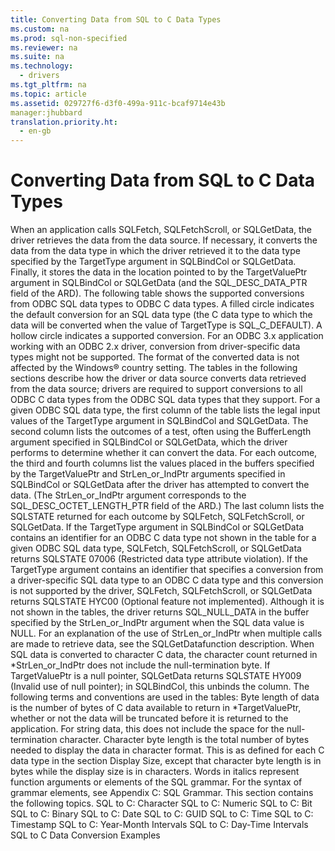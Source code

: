 ```yaml
---
title: Converting Data from SQL to C Data Types
ms.custom: na
ms.prod: sql-non-specified
ms.reviewer: na
ms.suite: na
ms.technology: 
  - drivers
ms.tgt_pltfrm: na
ms.topic: article
ms.assetid: 029727f6-d3f0-499a-911c-bcaf9714e43b
manager:jhubbard
translation.priority.ht: 
  - en-gb
---
```

# Converting Data from SQL to C Data Types
<?xml version="1.0" encoding="utf-8"?>
<developerReferenceWithoutSyntaxDocument xmlns="http://ddue.schemas.microsoft.com/authoring/2003/5" xmlns:xlink="http://www.w3.org/1999/xlink" xmlns:xsi="http://www.w3.org/2001/XMLSchema-instance" xsi:schemaLocation="http://ddue.schemas.microsoft.com/authoring/2003/5 http://dduestorage.blob.core.windows.net/ddueschema/developer.xsd">
  <introduction>
    <para>When an application calls <legacyBold>SQLFetch</legacyBold>, <legacyBold>SQLFetchScroll</legacyBold>, or <legacyBold>SQLGetData</legacyBold>, the driver retrieves the data from the data source. If necessary, it converts the data from the data type in which the driver retrieved it to the data type specified by the <legacyItalic>TargetType</legacyItalic> argument in <legacyBold>SQLBindCol</legacyBold> or <legacyBold>SQLGetData.</legacyBold> Finally, it stores the data in the location pointed to by the <legacyItalic>TargetValuePtr</legacyItalic> argument in <legacyBold>SQLBindCol</legacyBold> or <legacyBold>SQLGetData</legacyBold> (and the SQL_DESC_DATA_PTR field of the ARD).</para>
    <para>The following table shows the supported conversions from ODBC SQL data types to ODBC C data types. A filled circle indicates the default conversion for an SQL data type (the C data type to which the data will be converted when the value of <legacyItalic>TargetType</legacyItalic> is SQL_C_DEFAULT). A hollow circle indicates a supported conversion.</para>
    <para>For an ODBC 3<legacyItalic>.x</legacyItalic> application working with an ODBC 2.<legacyItalic>x</legacyItalic> driver, conversion from driver-specific data types might not be supported.</para>
    <para>The format of the converted data is not affected by the Windows® country setting.</para>
    <para>The tables in the following sections describe how the driver or data source converts data retrieved from the data source; drivers are required to support conversions to all ODBC C data types from the ODBC SQL data types that they support. For a given ODBC SQL data type, the first column of the table lists the legal input values of the <legacyItalic>TargetType</legacyItalic> argument in <legacyBold>SQLBindCol</legacyBold> and <legacyBold>SQLGetData</legacyBold>. The second column lists the outcomes of a test, often using the <legacyItalic>BufferLength</legacyItalic> argument specified in <legacyBold>SQLBindCol</legacyBold> or <legacyBold>SQLGetData</legacyBold>, which the driver performs to determine whether it can convert the data. For each outcome, the third and fourth columns list the values placed in the buffers specified by the <legacyItalic>TargetValuePtr</legacyItalic> and <legacyItalic>StrLen_or_IndPtr</legacyItalic> arguments specified in <legacyBold>SQLBindCol</legacyBold> or <legacyBold>SQLGetData</legacyBold> after the driver has attempted to convert the data. (The <legacyItalic>StrLen_or_IndPtr</legacyItalic> argument corresponds to the SQL_DESC_OCTET_LENGTH_PTR field of the ARD.) The last column lists the SQLSTATE returned for each outcome by <legacyBold>SQLFetch</legacyBold>, <legacyBold>SQLFetchScroll</legacyBold>, or <legacyBold>SQLGetData</legacyBold>.</para>
    <para>If the <legacyItalic>TargetType</legacyItalic> argument in <legacyBold>SQLBindCol</legacyBold> or <legacyBold>SQLGetData</legacyBold> contains an identifier for an ODBC C data type not shown in the table for a given ODBC SQL data type, <legacyBold>SQLFetch</legacyBold>, <legacyBold>SQLFetchScroll</legacyBold>, or <legacyBold>SQLGetData</legacyBold> returns SQLSTATE 07006 (Restricted data type attribute violation). If the <legacyItalic>TargetType</legacyItalic> argument contains an identifier that specifies a conversion from a driver-specific SQL data type to an ODBC C data type and this conversion is not supported by the driver, <legacyBold>SQLFetch</legacyBold>, <legacyBold>SQLFetchScroll</legacyBold>, or <legacyBold>SQLGetData</legacyBold> returns SQLSTATE HYC00 (Optional feature not implemented).</para>
    <para>Although it is not shown in the tables, the driver returns SQL_NULL_DATA in the buffer specified by the <legacyItalic>StrLen_or_IndPtr </legacyItalic>argument when the SQL data value is NULL. For an explanation of the use of <legacyItalic>StrLen_or_IndPtr </legacyItalic>when multiple calls are made to retrieve data, see the <legacyLink xlink:href="e3c1356a-5db7-4186-85fd-8b74633317e8">SQLGetData</legacyLink>function description. When SQL data is converted to character C data, the character count returned in *<legacyItalic>StrLen_or_IndPtr </legacyItalic>does not include the null-termination byte. If <legacyItalic>TargetValuePtr</legacyItalic> is a null pointer, <legacyBold>SQLGetData</legacyBold> returns SQLSTATE HY009 (Invalid use of null pointer); in <legacyBold>SQLBindCol</legacyBold>, this unbinds the column.</para>
    <para>The following terms and conventions are used in the tables:  </para>
    <list class="bullet">
      <listItem>
        <para>             <legacyBold>Byte length of data</legacyBold> is the number of bytes of C data available to return in *<legacyItalic>TargetValuePtr</legacyItalic>, whether or not the data will be truncated before it is returned to the application. For string data, this does not include the space for the null-termination character.</para>
      </listItem>
      <listItem>
        <para>             <legacyBold>Character byte length</legacyBold> is the total number of bytes needed to display the data in character format. This is as defined for each C data type in the section <legacyLink xlink:href="9f7f766f-2492-463c-aab7-f2476e222042">Display Size</legacyLink>, except that character byte length is in bytes while the display size is in characters.</para>
      </listItem>
      <listItem>
        <para>Words in <legacyItalic>italics</legacyItalic> represent function arguments or elements of the SQL grammar. For the syntax of grammar elements, see <legacyLink xlink:href="0ee36f09-59e7-4b94-88ca-7ebc0952a3be">Appendix C: SQL Grammar</legacyLink>.</para>
      </listItem>
    </list>
    <para>This section contains the following topics.  </para>
    <list class="bullet">
      <listItem>
        <para>             <legacyLink xlink:href="7fdb7f38-b64d-48f2-bcb4-1ca96b2bbdb6">SQL to C: Character</legacyLink>           </para>
      </listItem>
      <listItem>
        <para>             <legacyLink xlink:href="76f8b5d5-4bd0-4dcb-a90a-698340e0d36e">SQL to C: Numeric</legacyLink>           </para>
      </listItem>
      <listItem>
        <para>             <legacyLink xlink:href="0eeaab8b-ad82-4a36-b464-9a1211d5f72c">SQL to C: Bit</legacyLink>           </para>
      </listItem>
      <listItem>
        <para>             <legacyLink xlink:href="8c519072-ae4c-4d32-9d4e-775e3d3d6389">SQL to C: Binary</legacyLink>           </para>
      </listItem>
      <listItem>
        <para>             <legacyLink xlink:href="703c7960-9cf4-4d7a-9920-53b29c184f97">SQL to C: Date</legacyLink>           </para>
      </listItem>
      <listItem>
        <para>             <legacyLink xlink:href="cf56c684-c261-4b89-994a-db14ab2241d6">SQL to C: GUID</legacyLink>           </para>
      </listItem>
      <listItem>
        <para>             <legacyLink xlink:href="6dc59973-7bb5-40f1-87c8-5bf68b3bf2ee">SQL to C: Time</legacyLink>           </para>
      </listItem>
      <listItem>
        <para>             <legacyLink xlink:href="6a0617cf-d8c0-4316-8bb4-e6ddb45d7bf1">SQL to C: Timestamp</legacyLink>           </para>
      </listItem>
      <listItem>
        <para>             <legacyLink xlink:href="1233634b-8214-420f-b872-3b2630105ba4">SQL to C: Year-Month Intervals</legacyLink>           </para>
      </listItem>
      <listItem>
        <para>             <legacyLink xlink:href="8ea84d69-2292-4128-89a0-f184f68abb98">SQL to C: Day-Time Intervals</legacyLink>           </para>
      </listItem>
      <listItem>
        <para>             <legacyLink xlink:href="0190c76c-7f9b-42f4-be9d-cef7284840fd">SQL to C Data Conversion Examples</legacyLink>           </para>
      </listItem>
    </list>
  </introduction>
  <relatedTopics />
</developerReferenceWithoutSyntaxDocument>